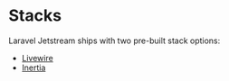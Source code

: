# Stacks

Laravel Jetstream ships with two pre-built stack options:

- [Livewire](/1.x/stacks/livewire.html)
- [Inertia](/1.x/stacks/inertia.html)
